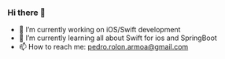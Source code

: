 ### Hi there 👋

- 🔭 I’m currently working on iOS/Swift development
- 🌱 I’m currently learning all about Swift for ios and SpringBoot
- 📫 How to reach me: pedro.rolon.armoa@gmail.com
